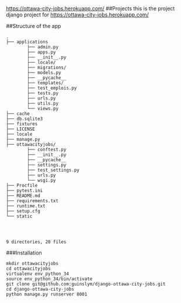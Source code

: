 https://ottawa-city-jobs.herokuapp.com/
##Projects
this is the project django project for https://ottawa-city-jobs.herokuapp.com/

##Structure of the app

```
.
├── applications
		├── admin.py
		├── apps.py
		├── __init__.py
		├── locale/
		├── migrations/
		├── models.py
		├── __pycache__
		├── templates/
		├── test_emplois.py
		├── tests.py
		├── urls.py
		├── utils.py
		└── views.py
├── cache
├── db.sqlite3
├── fixtures
├── LICENSE
├── locale
├── manage.py
├── ottawacityjobs/
		├── conftest.py
		├── __init__.py
		├── __pycache__
		├── settings.py
		├── test_settings.py
		├── urls.py
		└── wsgi.py
├── Procfile
├── pytest.ini
├── README.md
├── requirements.txt
├── runtime.txt
├── setup.cfg
└── static




9 directories, 20 files
```

###Installation

```
mkdir ottawacityjobs 
cd ottawacityjobs
virtualenv env_python_34
source env_python_34/bin/activate
git clone git@github.com:guinslym/django-ottawa-city-jobs.git
cd django-ottawa-city-jobs
python manage.py runserver 8001
```